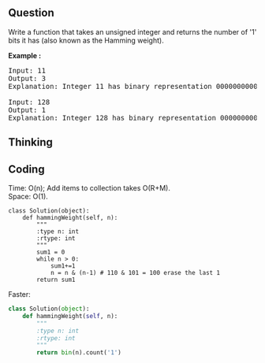 ## Question
Write a function that takes an unsigned integer and returns the number of '1' bits it has (also known as the Hamming weight).

**Example :**
<pre>
Input: 11
Output: 3
Explanation: Integer 11 has binary representation 00000000000000000000000000001011 

Input: 128
Output: 1
Explanation: Integer 128 has binary representation 00000000000000000000000010000000
</pre>


## Thinking


## Coding
Time: O(n); Add items to collection takes O(R+M). </br>
Space: O(1).

```python3
class Solution(object):
    def hammingWeight(self, n):
        """
        :type n: int
        :rtype: int
        """
        sum1 = 0
        while n > 0:
            sum1+=1
            n = n & (n-1) # 110 & 101 = 100 erase the last 1
        return sum1
```

Faster:
```python
class Solution(object):
    def hammingWeight(self, n):
        """
        :type n: int
        :rtype: int
        """
        return bin(n).count('1')
```
